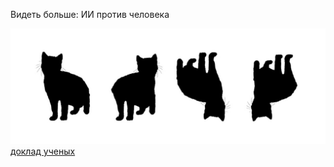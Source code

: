 Видеть больше: ИИ против человека

![](/img/picture0.jpeg)
[доклад ученых](https://www.cell.com/action/showPdf?pii=S2589-0042%2822%2901185-3)
